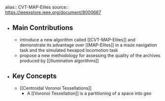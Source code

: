 alias:: CVT-MAP-Elites
source:: https://ieeexplore.ieee.org/document/8000667

- ## Main Contributions
	- introduce a new algorithm called [[CVT-MAP-Elites]] and demonstrate its advantage over [[MAP-Elites]] in a maze navigation task and the simulated hexapod locomotion task
	- propose a new methodology for assessing the quality of the archives produced by [[illumination algorithms]]
- ## Key Concepts
	- [[Centroidal Voronoi Tessellations]]
		- A [[Voronoi Tessellation]] is a partitioning of a space into geo